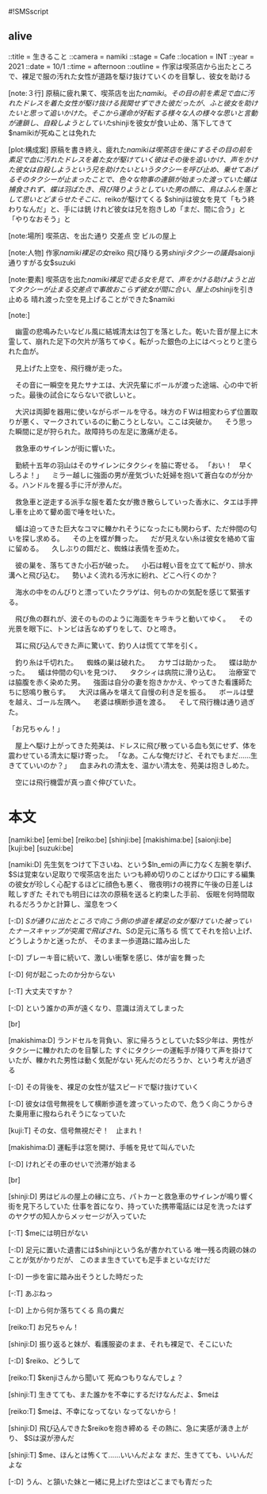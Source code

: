 #!SMSscript

## alive

::title = 生きること
::camera = namiki
::stage = Cafe
::location = INT
::year = 2021
::date = 10/1
::time = afternoon
::outline = 作家は喫茶店から出たところで、裸足で服の汚れた女性が道路を駆け抜けていくのを目撃し、彼女を助ける

[note:３行]
原稿に疲れ果て、喫茶店を出た$namiki。その目の前を素足で血に汚れたドレスを着た女性が駆け抜ける
我関せずできた彼だったが、ふと彼女を助けたいと思って追いかけた。そこから運命が好転する
様々な人の様々な思いと言動が連鎖し、自殺しようとしていた$shinjiを彼女が食い止め、落下してきて$namikiが死ぬことは免れた

[plot:構成案]
原稿を書き終え、疲れた$namikiは喫茶店を後にする
その目の前を素足で血に汚れたドレスを着た女が駆けていく
彼はその後を追いかけ、声をかけた
彼女は自殺しようという兄を助けたいという
タクシーを呼び止め、乗せてあげる
そのタクシーが止まったことで、色々な物事の連鎖が始まった
渡っていた蟻は捕食されず、蝶は羽ばたき、
飛び降りようとしていた男の顔に、鳥はふんを落として思いとどまらせた
そこに、$reikoが駆けてくる
$shinjiは彼女を見て「もう終わりなんだ」と、手には銃
けれど彼女は兄を抱きしめ「まだ、間に合う」と
「やりなおそう」と

[note:場所]
喫茶店、を出た通り
交差点
空
ビルの屋上

[note:人物]
作家$namiki
裸足の女$reiko
飛び降りる男$shinji
タクシーの議員$saionji
通りすがる女$suzuki

[note:要素]
喫茶店を出た$namiki
裸足で走る女を見て、声をかける
助けようと出て
タクシーが止まる
交差点で事故おこらず
彼女が間に合い、屋上の$shinjiを引き止める
晴れ渡った空を見上げることができた$namiki

[note:]

　幽霊の悲鳴みたいなビル風に結城清太は包丁を落とした。乾いた音が屋上に木霊して、崩れた足下の欠片が落ちてゆく。転がった銀色の上にはべっとりと塗られた血が。

　見上げた上空を、飛行機が走った。

　その音に一瞬空を見たサナエは、大沢先輩にボールが渡った途端、心の中で祈った。最後の試合にならないで欲しいと。

　大沢は両脚を器用に使いながらボールを守る。味方のＦＷは相変わらず位置取りが悪く、マークされているのに動こうとしない。ここは突破か。
　そう思った瞬間に足が狩られた。故障持ちの左足に激痛が走る。

　救急車のサイレンが街に響いた。

　勤続十五年の羽山はそのサイレンにタクシィを脇に寄せる。
「おい！　早くしろよ！」
　ミラー越しに強面の男が産気づいた妊婦を抱いて蒼白なのが分かる。ハンドルを握る手に汗が滲んだ。

　救急車と逆走する派手な服を着た女が撒き散らしていった香水に、タエは手押し車を止めて顰め面で唾を吐いた。

　蟻は迫ってきた巨大なコマに轢かれそうになったにも関わらず、ただ仲間の匂いを探し求める。
　その上を蝶が舞った。
　だが見えない糸は彼女を絡めて宙に留める。
　久しぶりの餌だと、蜘蛛は表情を歪めた。

　彼の巣を、落ちてきた小石が破った。
　小石は軽い音を立てて転がり、排水溝へと飛び込む。
　勢いよく流れる汚水に紛れ、どこへ行くのか？

　海水の中をのんびりと漂っていたクラゲは、何ものかの気配を感じて緊張する。

　飛び魚の群れが、波そのもののように海面をキラキラと動いてゆく。
　その光景を眼下に、トンビは舌なめずりをして、ひと啼き。

　耳に飛び込んできた声に驚いて、釣り人は慌てて竿を引く。

　釣り糸は千切れた。
　蜘蛛の巣は破れた。
　カサゴは助かった。
　蝶は助かった。
　蟻は仲間の匂いを見つけ、
　タクシィは病院に滑り込む。
　治療室では脇腹を赤く染めた男。
　強面は自分の妻を抱きかかえ、やってきた看護師たちに怒鳴り散らす。
　大沢は痛みを堪えて自慢の利き足を振る。
　ボールは壁を越え、ゴール左隅へ。
　老婆は横断歩道を渡る。
　そして飛行機は通り過ぎた。

「お兄ちゃん！」

　屋上へ駆け上がってきた苑美は、ドレスに飛び散っている血も気にせず、体を震わせている清太に駆け寄った。
「なあ。こんな俺だけど、それでもまだ……生きてていいのか？」
　血まみれの清太を、温かい清太を、苑美は抱きしめた。

　空には飛行機雲が真っ直ぐ伸びていた。


# 本文

[namiki:be]
[emi:be]
[reiko:be]
[shinji:be]
[makishima:be]
[saionji:be]
[kuji:be]
[suzuki:be]

[namiki:D]
先生気をつけて下さいね、という$ln_emiの声に力なく左腕を挙げ、
$Sは覚束ない足取りで喫茶店を出た
いつも締め切りのことばかり口にする編集の彼女が珍しく心配するほどに顔色も悪く、
徹夜明けの視界に午後の日差しは眩しすぎた
それでも明日には次の原稿を送ると約束した手前、
仮眠を何時間取れるだろうかと計算し、溜息をつく

[-:D]
$Sが通りに出たところで向こう側の歩道を裸足の女が駆けていた
被っていたナースキャップが突風で飛ばされ、$Sの足元に落ちる
慌ててそれを拾い上げ、どうしようかと迷ったが、
そのまま一歩道路に踏み出した

[-:D]
ブレーキ音に続いて、激しい衝撃を感じ、体が宙を舞った

[-:D]
何が起こったのか分からない

[-:T]
大丈夫ですか？

[-:D]
という誰かの声が遠くなり、意識は消えてしまった

[br]

[makishima:D]
ランドセルを背負い、家に帰ろうとしていた$S少年は、男性がタクシーに轢かれたのを目撃した
すぐにタクシーの運転手が降りて声を掛けていたが、轢かれた男性は動く気配がない
死んだのだろうか、という考えが過ぎる

[-:D]
その背後を、裸足の女性が猛スピードで駆け抜けていく

[-:D]
彼女は信号無視をして横断歩道を渡っていったので、危うく向こうからきた乗用車に撥ねられそうになっていた

[kuji:T]
その女、信号無視だぞ！　止まれ！

[makishima:D]
運転手は窓を開け、手帳を見せて叫んでいた

[-:D]
けれどその車のせいで渋滞が始まる

[br]

[shinji:D]
男はビルの屋上の縁に立ち、パトカーと救急車のサイレンが鳴り響く街を見下ろしていた
仕事を首になり、持っていた携帯電話には足を洗ったはずのヤクザの知人からメッセージが入っていた

[-:T]
$meには明日がない

[-:D]
足元に置いた遺書には$shinjiという名が書かれている
唯一残る肉親の妹のことが気がかりだが、
このまま生きていても足手まといなだけだ

[-:D]
一歩を宙に踏み出そうとした時だった

[-:T]
あぶねっ

[-:D]
上から何か落ちてくる
鳥の糞だ

[reiko:T]
お兄ちゃん！

[shinji:D]
振り返ると妹が、看護服姿のまま、それも裸足で、そこにいた

[-:D]
$reiko、どうして

[reiko:T]
$kenjiさんから聞いて
死ぬつもりなんでしょ？

[shinji:T]
生きてても、また誰かを不幸にするだけなんだよ、$meは

[reiko:T]
$meは、不幸になってない
なってないから！

[shinji:D]
飛び込んできた$reikoを抱き締める
その熱に、急に実感が湧き上がり、
$Sは涙が滲んだ

[shinji:T]
$me、ほんとは怖くて……いいんだよな
まだ、生きてても、いいんだよな

[-:D]
うん、と頷いた妹と一緒に見上げた空はどこまでも青だった
